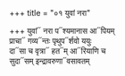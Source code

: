 +++
title = "०१ युवां नरा"

+++
युवां᳓ नरा प᳓श्यमानास आ᳓पियम्  
प्राचा᳓ गव्य᳓न्तः पृथुप᳓र्शवो ययुः  
दा᳓सा च वृत्रा᳓ हत᳓म् आ᳓रियाणि च  
सुदा᳓सम् इन्द्रावरुणा᳓वसावतम्